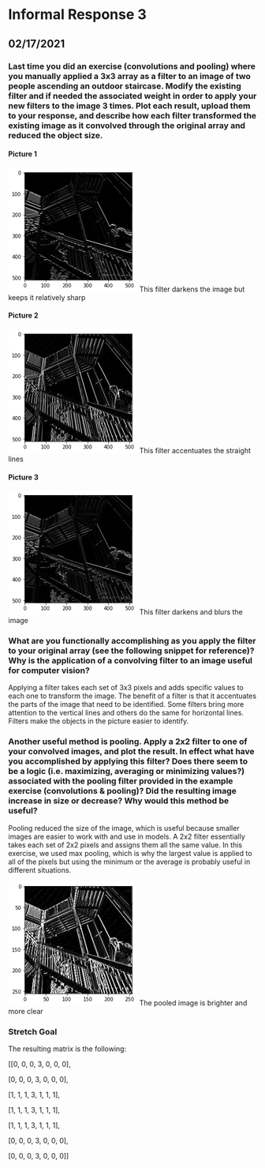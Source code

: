 # Informal Response 3 
## 02/17/2021

### Last time you did an exercise (convolutions and pooling) where you manually applied a 3x3 array as a filter to an image of two people ascending an outdoor staircase. Modify the existing filter and if needed the associated weight in order to apply your new filters to the image 3 times. Plot each result, upload them to your response, and describe how each filter transformed the existing image as it convolved through the original array and reduced the object size. 

#### Picture 1
![](filter1.png)
This filter darkens the image but keeps it relatively sharp

#### Picture 2
![](filter2.png)
This filter accentuates the straight lines

#### Picture 3
![](filter3.png)
This filter darkens and blurs the image

### What are you functionally accomplishing as you apply the filter to your original array (see the following snippet for reference)? Why is the application of a convolving filter to an image useful for computer vision? 

Applying a filter takes each set of 3x3 pixels and adds specific values to each one to transform the image. The benefit of a filter is that it accentuates the parts of the image that need to be identified. Some filters bring more attention to the vertical lines and others do the same for horizontal lines. Filters make the objects in the picture easier to identify. 

### Another useful method is pooling. Apply a 2x2 filter to one of your convolved images, and plot the result. In effect what have you accomplished by applying this filter? Does there seem to be a logic (i.e. maximizing, averaging or minimizing values?) associated with the pooling filter provided in the example exercise (convolutions & pooling)? Did the resulting image increase in size or decrease? Why would this method be useful?

Pooling reduced the size of the image, which is useful because smaller images are easier to work with and use in models. A 2x2 filter essentially takes each set of 2x2 pixels and assigns them all the same value. In this exercise, we used max pooling, which is why the largest value is applied to all of the pixels but using the minimum or the average is probably useful in different situations. 

![](pooled.png)
The pooled image is brighter and more clear 

### Stretch Goal 

The resulting matrix is the following: 

[[0, 0, 0, 3, 0, 0, 0], 

 [0, 0, 0, 3, 0, 0, 0], 
 
 [1, 1, 1, 3, 1, 1, 1], 
 
 [1, 1, 1, 3, 1, 1, 1],
 
 [1, 1, 1, 3, 1, 1, 1],
 
 [0, 0, 0, 3, 0, 0, 0],
 
 [0, 0, 0, 3, 0, 0, 0]]
 
